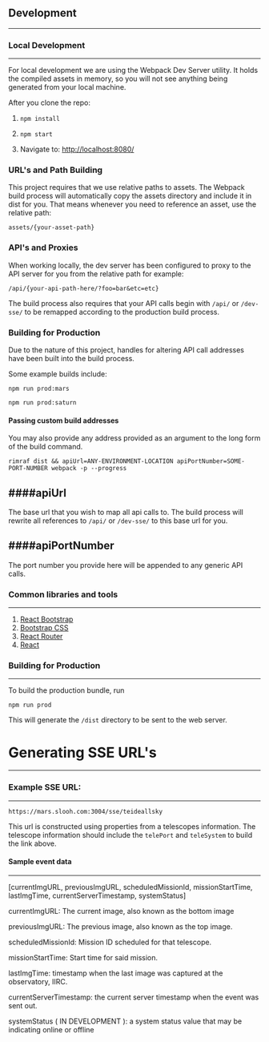 ## Development
---

### Local Development
---

For local development we are using the Webpack Dev Server utility.
It holds the compiled assets in memory, so you will not see anything
being generated from your local machine.

After you clone the repo:

1. `npm install`

2. `npm start`

3. Navigate to: [http://localhost:8080/](http://localhost:8080/)

### URL's and Path Building

This project requires that we use relative paths to assets.  The Webpack build process
will automatically copy the assets directory and include it in dist for you.  That means
whenever you need to reference an asset, use the relative path:

`assets/{your-asset-path}`

### API's and Proxies

When working locally, the dev server has been configured to proxy to the
API server for you from the relative path for example:

`/api/{your-api-path-here/?foo=bar&etc=etc}`

The build process also requires that your API calls begin with `/api/` or `/dev-sse/` to be remapped
according to the production build process.

### Building for Production

Due to the nature of this project, handles for altering API call addresses
have been built into the build process.

Some example builds include:

`npm run prod:mars`

`npm run prod:saturn`

#### Passing custom build addresses

You may also provide any address provided as an argument to the long form of the build command.

`rimraf dist && apiUrl=ANY-ENVIRONMENT-LOCATION apiPortNumber=SOME-PORT-NUMBER webpack -p --progress`

####apiUrl
---

The base url that you wish to map all api calls to.  The build process will rewrite all references
to `/api/` or `/dev-sse/` to this base url for you.

####apiPortNumber
---

The port number you provide here will be appended to any generic API calls.

### Common libraries and tools
---

1. [React Bootstrap](https://react-bootstrap.github.io/getting-started.html)
2. [Bootstrap CSS](http://getbootstrap.com/)
3. [React Router](https://github.com/reactjs/react-router)
4. [React](https://facebook.github.io/react/)


### Building for Production
---

To build the production bundle, run

`npm run prod`

This will generate the `/dist` directory to be sent to the web server.

# Generating SSE URL's
---

### Example SSE URL:
---

`https://mars.slooh.com:3004/sse/teideallsky`

This url is constructed using properties from a telescopes information.  The telescope information
should include the `telePort` and `teleSystem` to build the link above.

#### Sample event data
---

[currentImgURL, previousImgURL, scheduledMissionId, missionStartTime, lastImgTime, currentServerTimestamp, systemStatus]

currentImgURL: The current image, also known as the bottom image

previousImgURL: The previous image, also known as the top image.

scheduledMissionId: Mission ID scheduled for that telescope.

missionStartTime: Start time for said mission.

lastImgTime: timestamp when the last image was captured at the observatory, IIRC.

currentServerTimestamp: the current server timestamp when the event was sent out.

systemStatus ( IN DEVELOPMENT ): a system status value that may be indicating online or offline
